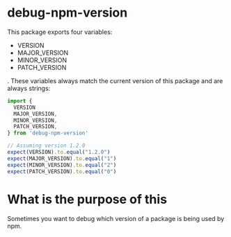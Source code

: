 # debug-npm-version

This package exports four variables:

 * VERSION
 * MAJOR_VERSION
 * MINOR_VERSION
 * PATCH_VERSION

. These variables always match the current version of this package and are always strings:


```javascript
import {
  VERSION
  MAJOR_VERSION,
  MINOR_VERSION,
  PATCH_VERSION,
} from 'debug-npm-version'

// Assuming version 1.2.0
expect(VERSION).to.equal("1.2.0")
expect(MAJOR_VERSION).to.equal("1")
expect(MINOR_VERSION).to.equal("2")
expect(PATCH_VERSION).to.equal("0")
```

# What is the purpose of this
Sometimes you want to debug which version of a package is being used by npm.
